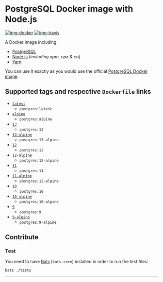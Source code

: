 # PostgreSQL Docker image with Node.js

[![img-docker]][link-docker]
[![img-travis]][link-travis]

A Docker image including:
- [PostgreSQL][link-postgres]
- [Node.js][link-node] (_including npm, npx & co_)
- [Yarn][link-yarn]

You can use it exactly as you would use the official [PostgreSQL Docker image][link-postgres].

## Supported tags and respective `Dockerfile` links

- [`latest`](https://github.com/ivangabriele/postgres-node/blob/master/latest/Dockerfile)
    - `postgres:latest`
- [`alpine`](https://github.com/ivangabriele/postgres-node/blob/master/alpine/Dockerfile)
    - `postgres:alpine`
- [`13`](https://github.com/ivangabriele/postgres-node/blob/master/13/Dockerfile)
    - `postgres:13`
- [`13-alpine`](https://github.com/ivangabriele/postgres-node/blob/master/13/alpine/Dockerfile)
    - `postgres:13-alpine`
- [`12`](https://github.com/ivangabriele/postgres-node/blob/master/12/Dockerfile)
    - `postgres:12`
- [`12-alpine`](https://github.com/ivangabriele/postgres-node/blob/master/12/alpine/Dockerfile)
    - `postgres:12-alpine`
- [`11`](https://github.com/ivangabriele/postgres-node/blob/master/11/Dockerfile)
    - `postgres:11`
- [`11-alpine`](https://github.com/ivangabriele/postgres-node/blob/master/11/alpine/Dockerfile)
    - `postgres:12-alpine`
- [`10`](https://github.com/ivangabriele/postgres-node/blob/master/10/Dockerfile)
    - `postgres:10`
- [`10-alpine`](https://github.com/ivangabriele/postgres-node/blob/master/10/alpine/Dockerfile)
    - `postgres:10-alpine`
- [`9`](https://github.com/ivangabriele/postgres-node/blob/master/9/Dockerfile)
    - `postgres:9`
- [`9-alpine`](https://github.com/ivangabriele/postgres-node/blob/master/9/alpine/Dockerfile)
    - `postgres:9-alpine`

## Contribute

### Test

You need to have [Bats][link-bats] (`bats-core`) installed in order to run the test files:

```
bats ./tests
```

---

[img-docker]: https://img.shields.io/docker/pulls/ivangabriele/postgres-node?style=for-the-badge
[img-travis]: https://img.shields.io/travis/com/ivangabriele/docker-postgres-node/master?style=for-the-badge

[link-bats]: https://github.com/bats-core/bats-core
[link-docker]: https://hub.docker.com/repository/docker/ivangabriele/postgres-node
[link-node]: https://nodejs.org
[link-postgres]: https://hub.docker.com/_/postgres
[link-travis]: https://travis-ci.com/ivangabriele/docker-postgres-node
[link-yarn]: https://yarnpkg.com
